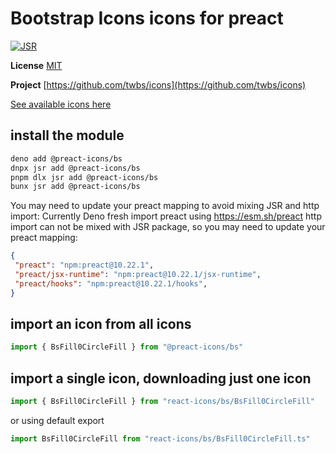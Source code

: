 # Bootstrap Icons icons for preact

[![JSR](https://jsr.io/badges/@preact-icons/bs)](https://jsr.io/@preact-icons/bs)

**License** [MIT](https://opensource.org/licenses/MIT)

**Project** [https://github.com/twbs/icons](https://github.com/twbs/icons)

[See available icons here](https://react-icons.deno.dev/bs)

## install the module

```bash
deno add @preact-icons/bs
dnpx jsr add @preact-icons/bs
pnpm dlx jsr add @preact-icons/bs
bunx jsr add @preact-icons/bs
```

You may need to update your preact mapping to avoid mixing JSR and http import:
Currently Deno fresh import preact using https://esm.sh/preact http import can not be mixed with JSR package, so you may need to update your preact mapping:
```json
{
 "preact": "npm:preact@10.22.1",
 "preact/jsx-runtime": "npm:preact@10.22.1/jsx-runtime",
 "preact/hooks": "npm:preact@10.22.1/hooks",
}
```

## import an icon from all icons

```ts
import { BsFill0CircleFill } from "@preact-icons/bs"
```

## import a single icon, downloading just one icon

```ts
import { BsFill0CircleFill } from "react-icons/bs/BsFill0CircleFill"
```

or using default export

```ts
import BsFill0CircleFill from "react-icons/bs/BsFill0CircleFill.ts"
```
